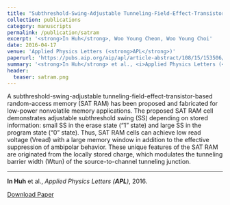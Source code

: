 ```yaml
---
title: "Subthreshold-Swing-Adjustable Tunneling-Field-Effect-Transistor-Based Random-Access Memory for Nonvolatile Operation"
collection: publications
category: manuscripts
permalink: /publication/satram
excerpt: '<strong>In Huh</strong>, Woo Young Cheon, Woo Young Choi'
date: 2016-04-17
venue: 'Applied Physics Letters (<strong>APL</strong>)'
paperurl: 'https://pubs.aip.org/aip/apl/article-abstract/108/15/153506/30670/Subthreshold-swing-adjustable-tunneling-field?redirectedFrom=fulltext'
summary: '<strong>In Huh</strong> et al., <i>Applied Physics Letters (<strong>APL</strong>)</i>, 2016.'
header:
  teaser: satram.png
---
```

A subthreshold-swing-adjustable tunneling-field-effect-transistor-based random-access memory (SAT RAM) has been proposed and fabricated for low-power nonvolatile memory applications. The proposed SAT RAM cell demonstrates adjustable subthreshold swing (SS) depending on stored information: small SS in the erase state (“1” state) and large SS in the program state (“0” state). Thus, SAT RAM cells can achieve low read voltage (Vread) with a large memory window in addition to the effective suppression of ambipolar behavior. These unique features of the SAT RAM are originated from the locally stored charge, which modulates the tunneling barrier width (Wtun) of the source-to-channel tunneling junction.

<hr>

<strong>In Huh</strong> et al., <i>Applied Physics Letters (<strong>APL</strong>)</i>, 2016.

[Download Paper](https://pubs.aip.org/aip/apl/article-abstract/108/15/153506/30670/Subthreshold-swing-adjustable-tunneling-field?redirectedFrom=fulltext)

